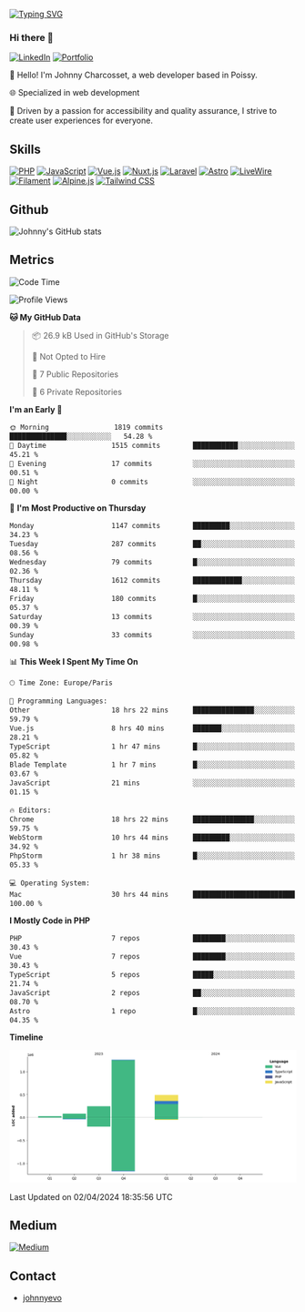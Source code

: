 [![Typing SVG](https://readme-typing-svg.demolab.com?font=Fira+Code&pause=1000&random=false&width=435&lines=Johnny+Charcosset;Web+Developer)](https://git.io/typing-svg)

### Hi there 👋
[![LinkedIn](https://img.shields.io/badge/LinkedIn-0077B5?style=for-the-badge&logo=linkedin&logoColor=white)](https://www.linkedin.com/in/johnny-charcosset/)
[![Portfolio](https://img.shields.io/badge/Portfolio-4285F4?style=for-the-badge&logo=google-chrome&logoColor=white)](https://johnnyevo.github.io/)

👋 Hello! I'm Johnny Charcosset, a web developer based in Poissy.

🌐 Specialized in web development

🚀 Driven by a passion for accessibility and quality assurance, I strive to create user experiences for everyone.

## Skills

[![PHP](https://img.shields.io/badge/PHP-777BB4?style=for-the-badge&logo=php&logoColor=white)](https://www.php.net/)
[![JavaScript](https://img.shields.io/badge/JavaScript-F7DF1E?style=for-the-badge&logo=javascript&logoColor=black)](https://developer.mozilla.org/en-US/docs/Web/JavaScript)
[![Vue.js](https://img.shields.io/badge/Vue.js-4FC08D?style=for-the-badge&logo=vue.js&logoColor=white)](https://vuejs.org/)
[![Nuxt.js](https://img.shields.io/badge/Nuxt.js-00C58E?style=for-the-badge&logo=nuxt.js&logoColor=white)](https://nuxtjs.org/)
[![Laravel](https://img.shields.io/badge/Laravel-FF2D20?style=for-the-badge&logo=laravel&logoColor=white)](https://laravel.com/)
[![Astro](https://img.shields.io/badge/Astro-0B3E59?style=for-the-badge&logo=astro&logoColor=white)](https://astro.build/)
[![LiveWire](https://img.shields.io/badge/LiveWire-FF3E00?style=for-the-badge&logo=livewire&logoColor=white)](https://laravel-livewire.com/)
[![Filament](https://img.shields.io/badge/Filament-253E46?style=for-the-badge&logo=https://filamentphp.com/favicon/favicon-32x32.png?v=w1dBNxT7Wg&logoColor=white)](https://filamentadmin.com/)
[![Alpine.js](https://img.shields.io/badge/Alpine.js-8BC0D0?style=for-the-badge&logo=alpine.js&logoColor=black)](https://alpinejs.dev/)
[![Tailwind CSS](https://img.shields.io/badge/Tailwind_CSS-38B2AC?style=for-the-badge&logo=tailwind-css&logoColor=white)](https://tailwindcss.com/)

## Github

![Johnny's GitHub stats](https://github-readme-stats.vercel.app/api?username=JohnnyEvo&show_icons=true&theme=transparent)

## Metrics

<!--START_SECTION:waka-->
![Code Time](http://img.shields.io/badge/Code%20Time-317%20hrs%2051%20mins-blue)

![Profile Views](http://img.shields.io/badge/Profile%20Views-0-blue)

**🐱 My GitHub Data** 

> 📦 26.9 kB Used in GitHub's Storage 
 > 
> 🚫 Not Opted to Hire
 > 
> 📜 7 Public Repositories 
 > 
> 🔑 6 Private Repositories 
 > 
**I'm an Early 🐤** 

```text
🌞 Morning                1819 commits        ██████████████░░░░░░░░░░░   54.28 % 
🌆 Daytime                1515 commits        ███████████░░░░░░░░░░░░░░   45.21 % 
🌃 Evening                17 commits          ░░░░░░░░░░░░░░░░░░░░░░░░░   00.51 % 
🌙 Night                  0 commits           ░░░░░░░░░░░░░░░░░░░░░░░░░   00.00 % 
```
📅 **I'm Most Productive on Thursday** 

```text
Monday                   1147 commits        █████████░░░░░░░░░░░░░░░░   34.23 % 
Tuesday                  287 commits         ██░░░░░░░░░░░░░░░░░░░░░░░   08.56 % 
Wednesday                79 commits          █░░░░░░░░░░░░░░░░░░░░░░░░   02.36 % 
Thursday                 1612 commits        ████████████░░░░░░░░░░░░░   48.11 % 
Friday                   180 commits         █░░░░░░░░░░░░░░░░░░░░░░░░   05.37 % 
Saturday                 13 commits          ░░░░░░░░░░░░░░░░░░░░░░░░░   00.39 % 
Sunday                   33 commits          ░░░░░░░░░░░░░░░░░░░░░░░░░   00.98 % 
```


📊 **This Week I Spent My Time On** 

```text
🕑︎ Time Zone: Europe/Paris

💬 Programming Languages: 
Other                    18 hrs 22 mins      ███████████████░░░░░░░░░░   59.79 % 
Vue.js                   8 hrs 40 mins       ███████░░░░░░░░░░░░░░░░░░   28.21 % 
TypeScript               1 hr 47 mins        █░░░░░░░░░░░░░░░░░░░░░░░░   05.82 % 
Blade Template           1 hr 7 mins         █░░░░░░░░░░░░░░░░░░░░░░░░   03.67 % 
JavaScript               21 mins             ░░░░░░░░░░░░░░░░░░░░░░░░░   01.15 % 

🔥 Editors: 
Chrome                   18 hrs 22 mins      ███████████████░░░░░░░░░░   59.75 % 
WebStorm                 10 hrs 44 mins      █████████░░░░░░░░░░░░░░░░   34.92 % 
PhpStorm                 1 hr 38 mins        █░░░░░░░░░░░░░░░░░░░░░░░░   05.33 % 

💻 Operating System: 
Mac                      30 hrs 44 mins      █████████████████████████   100.00 % 
```

**I Mostly Code in PHP** 

```text
PHP                      7 repos             ████████░░░░░░░░░░░░░░░░░   30.43 % 
Vue                      7 repos             ████████░░░░░░░░░░░░░░░░░   30.43 % 
TypeScript               5 repos             █████░░░░░░░░░░░░░░░░░░░░   21.74 % 
JavaScript               2 repos             ██░░░░░░░░░░░░░░░░░░░░░░░   08.70 % 
Astro                    1 repo              █░░░░░░░░░░░░░░░░░░░░░░░░   04.35 % 
```



**Timeline**

![Lines of Code chart](https://raw.githubusercontent.com/JohnnyEvo/JohnnyEvo/main/assets/bar_graph.png)


 Last Updated on 02/04/2024 18:35:56 UTC
<!--END_SECTION:waka-->

## Medium

[![Medium](https://github-readme-medium.vercel.app/?username=johnny.charcosset&limit=3)](https://medium.com/@@johnny.charcosset)

## Contact

- [johnnyevo](https://johnnyevo.github.io/)
